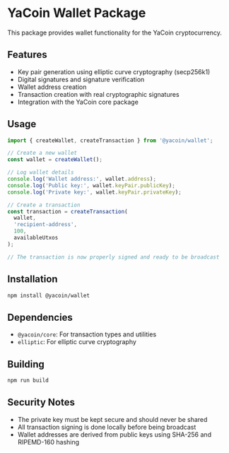 # YaCoin Wallet Package

This package provides wallet functionality for the YaCoin cryptocurrency.

## Features

- Key pair generation using elliptic curve cryptography (secp256k1)
- Digital signatures and signature verification
- Wallet address creation
- Transaction creation with real cryptographic signatures
- Integration with the YaCoin core package

## Usage

```typescript
import { createWallet, createTransaction } from '@yacoin/wallet';

// Create a new wallet
const wallet = createWallet();

// Log wallet details
console.log('Wallet address:', wallet.address);
console.log('Public key:', wallet.keyPair.publicKey);
console.log('Private key:', wallet.keyPair.privateKey);

// Create a transaction
const transaction = createTransaction(
  wallet,
  'recipient-address',
  100,
  availableUtxos
);

// The transaction is now properly signed and ready to be broadcast
```

## Installation

```bash
npm install @yacoin/wallet
```

## Dependencies

- `@yacoin/core`: For transaction types and utilities
- `elliptic`: For elliptic curve cryptography

## Building

```bash
npm run build
```

## Security Notes

- The private key must be kept secure and should never be shared
- All transaction signing is done locally before being broadcast
- Wallet addresses are derived from public keys using SHA-256 and RIPEMD-160 hashing 
